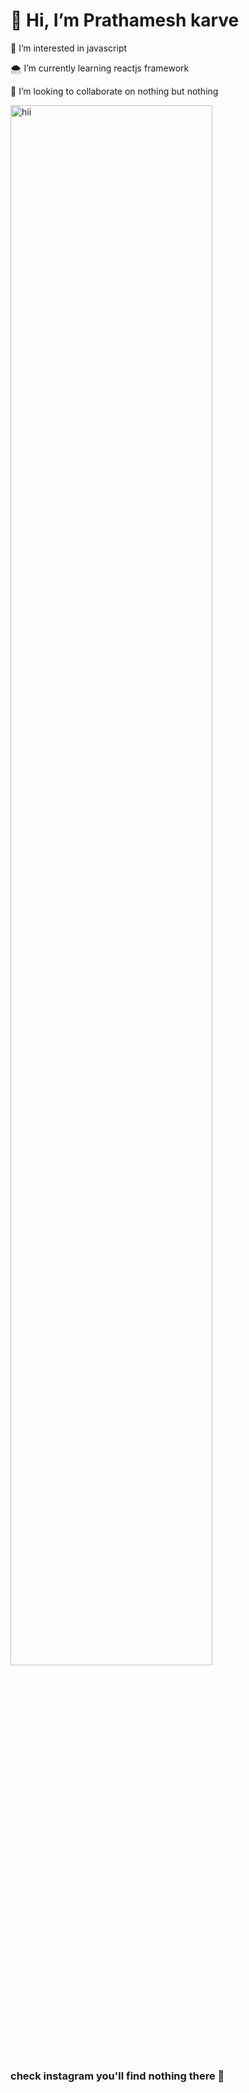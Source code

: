   <h1>👋 Hi, I’m Prathamesh karve</h1>
 <p>🤨 I’m interested in javascript</p>
<p> 🌨️ I’m currently learning reactjs framework </p>
<p>🙂 I’m looking to collaborate on nothing but nothing</p>

<img src="https://media.tenor.com/54mjjpuowCgAAAAM/ninjala-jane.gif" alt="hii" width="80%">

<h3>check instagram you'll find nothing there 🙂</h3>

